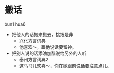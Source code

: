 # 搬话
bun1 hua6
+ 把他人的话搬来搬去，挑拨是非
  * 兴化方言词典
  - 他喜欢～，跟他说话要留神。
+ 把别人说的话添油加醋说给另外的人听
  * 泰州方言词典2
  - 这马马儿欢喜～，你在她跟前说话要注意点儿。

